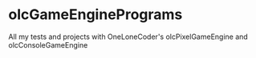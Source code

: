 # olcGameEnginePrograms
All my tests and projects with OneLoneCoder's olcPixelGameEngine and olcConsoleGameEngine
